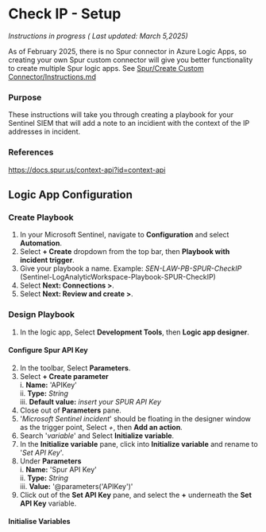 # Check IP - Setup
*Instructions in progress ( Last updated: March 5,2025)*  

As of February 2025, there is no Spur connector in Azure Logic Apps, so creating your own Spur custom connector will give you better functionality to create multiple Spur logic apps. See [Spur/Create Custom Connector/Instructions.md](https://github.com/ERackIT/Sentinel/blob/main/Logic%20Apps/Spur/Create%20Custom%20Connector/Instructions.md)

### Purpose
These instructions will take you through creating a playbook for your Sentinel SIEM that will add a note to an incidient with the context of the IP addresses in incident.

### References
https://docs.spur.us/context-api?id=context-api

## Logic App Configuration

### Create Playbook
1. In your Microsoft Sentinel, navigate to **Configuration** and select **Automation**.
2. Select **+ Create** dropdown from the top bar, then **Playbook with incident trigger**.
3. Give your playbook a name. Example: *SEN-LAW-PB-SPUR-CheckIP* (Sentinel-LogAnalyticWorkspace-Playbook-SPUR-CheckIP)
4. Select **Next: Connections >**.
5. Select **Next: Review and create >**.

### Design Playbook
1. In the logic app, Select **Development Tools**, then **Logic app designer**.
   
#### Configure Spur API Key
2. In the toolbar, Select **Parameters**.
3. Select **+ Create parameter**  
   i. **Name:** 'APIKey'  
   ii. **Type:** *String*  
   iii. **Default value:** *insert your SPUR API Key*  
4. Close out of **Parameters** pane.
5. '*Microsoft Sentinel incident*' should be floating in the designer window as the trigger point, Select *+*, then **Add an action**.
6. Search '*variable*' and Select **Initialize variable**.
7. In the **Initialize variable** pane, click into **Initialize variable** and rename to '*Set API Key*'. 
8. Under **Parameters**  
   i. **Name:** 'Spur API Key'  
   ii. **Type:** *String*  
   iii. **Value:** '@parameters('APIKey')'  
9. Click out of the **Set API Key** pane, and select the **+** underneath the **Set API Key** variable.

#### Initialise Variables
